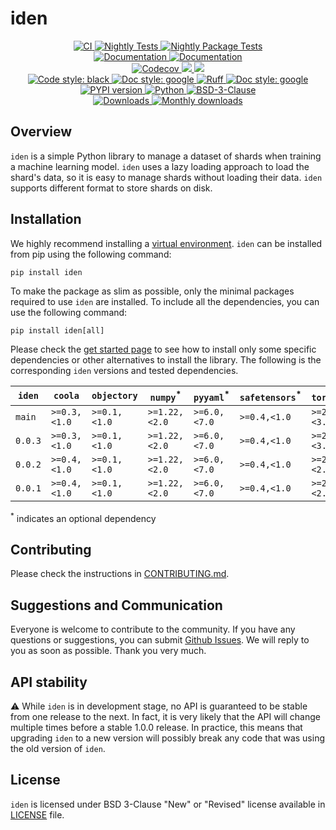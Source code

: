# iden

<p align="center">
    <a href="https://github.com/durandtibo/iden/actions">
        <img alt="CI" src="https://github.com/durandtibo/iden/workflows/CI/badge.svg">
    </a>
    <a href="https://github.com/durandtibo/iden/actions">
        <img alt="Nightly Tests" src="https://github.com/durandtibo/iden/workflows/Nightly%20Tests/badge.svg">
    </a>
    <a href="https://github.com/durandtibo/iden/actions">
        <img alt="Nightly Package Tests" src="https://github.com/durandtibo/iden/workflows/Nightly%20Package%20Tests/badge.svg">
    </a>
    <br/>
    <a href="https://durandtibo.github.io/iden/">
        <img alt="Documentation" src="https://github.com/durandtibo/iden/workflows/Documentation%20(stable)/badge.svg">
    </a>
    <a href="https://durandtibo.github.io/iden/">
        <img alt="Documentation" src="https://github.com/durandtibo/iden/workflows/Documentation%20(unstable)/badge.svg">
    </a>
    <br/>
    <a href="https://codecov.io/gh/durandtibo/iden">
        <img alt="Codecov" src="https://codecov.io/gh/durandtibo/iden/branch/main/graph/badge.svg">
    </a>
    <a href="https://codeclimate.com/github/durandtibo/iden/maintainability">
        <img src="https://api.codeclimate.com/v1/badges/e1d6a491463b53dde654/maintainability" />
    </a>
    <a href="https://codeclimate.com/github/durandtibo/iden/test_coverage">
        <img src="https://api.codeclimate.com/v1/badges/e1d6a491463b53dde654/test_coverage" />
    </a>
    <br/>
    <a href="https://github.com/psf/black">
        <img  alt="Code style: black" src="https://img.shields.io/badge/code%20style-black-000000.svg">
    </a>
    <a href="https://google.github.io/styleguide/pyguide.html#s3.8-comments-and-docstrings">
        <img  alt="Doc style: google" src="https://img.shields.io/badge/%20style-google-3666d6.svg">
    </a>
    <a href="https://github.com/astral-sh/ruff">
        <img src="https://img.shields.io/endpoint?url=https://raw.githubusercontent.com/astral-sh/ruff/main/assets/badge/v2.json" alt="Ruff" style="max-width:100%;">
    </a>
    <a href="https://github.com/guilatrova/tryceratops">
        <img  alt="Doc style: google" src="https://img.shields.io/badge/try%2Fexcept%20style-tryceratops%20%F0%9F%A6%96%E2%9C%A8-black">
    </a>
    <br/>
    <a href="https://pypi.org/project/iden/">
        <img alt="PYPI version" src="https://img.shields.io/pypi/v/iden">
    </a>
    <a href="https://pypi.org/project/iden/">
        <img alt="Python" src="https://img.shields.io/pypi/pyversions/iden.svg">
    </a>
    <a href="https://opensource.org/licenses/BSD-3-Clause">
        <img alt="BSD-3-Clause" src="https://img.shields.io/pypi/l/iden">
    </a>
    <br/>
    <a href="https://pepy.tech/project/iden">
        <img  alt="Downloads" src="https://static.pepy.tech/badge/iden">
    </a>
    <a href="https://pepy.tech/project/iden">
        <img  alt="Monthly downloads" src="https://static.pepy.tech/badge/iden/month">
    </a>
    <br/>
</p>

## Overview

`iden` is a simple Python library to manage a dataset of shards when training a machine learning
model.
`iden` uses a lazy loading approach to load the shard's data, so it is easy to manage shards without
loading their data.
`iden` supports different format to store shards on disk.

## Installation

We highly recommend installing
a [virtual environment](https://packaging.python.org/guides/installing-using-pip-and-virtual-environments/).
`iden` can be installed from pip using the following command:

```shell
pip install iden
```

To make the package as slim as possible, only the minimal packages required to use `iden` are
installed.
To include all the dependencies, you can use the following command:

```shell
pip install iden[all]
```

Please check the [get started page](https://durandtibo.github.io/iden/get_started) to see how to
install only some specific dependencies or other alternatives to install the library.
The following is the corresponding `iden` versions and tested dependencies.

| `iden`  | `coola`      | `objectory`  | `numpy`<sup>*</sup> | `pyyaml`<sup>*</sup> | `safetensors`<sup>*</sup> | `torch`<sup>*</sup> | `python`      |
|---------|--------------|--------------|---------------------|----------------------|---------------------------|---------------------|---------------|
| `main`  | `>=0.3,<1.0` | `>=0.1,<1.0` | `>=1.22,<2.0`       | `>=6.0,<7.0`         | `>=0.4,<1.0`              | `>=2.0,<3.0`        | `>=3.9,<3.12` |
| `0.0.3` | `>=0.3,<1.0` | `>=0.1,<1.0` | `>=1.22,<2.0`       | `>=6.0,<7.0`         | `>=0.4,<1.0`              | `>=2.0,<3.0`        | `>=3.9,<3.12` |
| `0.0.2` | `>=0.4,<1.0` | `>=0.1,<1.0` | `>=1.22,<2.0`       | `>=6.0,<7.0`         | `>=0.4,<1.0`              | `>=2.0,<2.1`        | `>=3.9,<3.12` |
| `0.0.1` | `>=0.4,<1.0` | `>=0.1,<1.0` | `>=1.22,<2.0`       | `>=6.0,<7.0`         | `>=0.4,<1.0`              | `>=2.0,<2.1`        | `>=3.9,<3.12` |

<sup>*</sup> indicates an optional dependency

## Contributing

Please check the instructions in [CONTRIBUTING.md](.github/CONTRIBUTING.md).

## Suggestions and Communication

Everyone is welcome to contribute to the community.
If you have any questions or suggestions, you can
submit [Github Issues](https://github.com/durandtibo/iden/issues).
We will reply to you as soon as possible. Thank you very much.

## API stability

:warning: While `iden` is in development stage, no API is guaranteed to be stable from one
release to the next.
In fact, it is very likely that the API will change multiple times before a stable 1.0.0 release.
In practice, this means that upgrading `iden` to a new version will possibly break any code that
was using the old version of `iden`.

## License

`iden` is licensed under BSD 3-Clause "New" or "Revised" license available in [LICENSE](LICENSE)
file.
